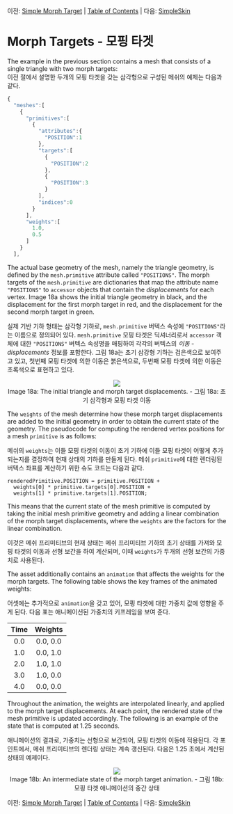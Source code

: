 이전: [Simple Morph Target](gltfTutorial_017_SimpleMorphTarget.md) | [Table of Contents](README.md) | 다음: [SimpleSkin](gltfTutorial_019_SimpleSkin.md)

# Morph Targets - 모핑 타겟

The example in the previous section contains a mesh that consists of a single triangle with two morph targets:   
이전 절에서 설명한 두개의 모핑 타겟을 갖는 삼각형으로 구성된 메쉬의 예제는 다음과 같다. 

```javascript
{
  "meshes":[
    {
      "primitives":[
        {
          "attributes":{
            "POSITION":1
          },
          "targets":[
            {
              "POSITION":2
            },
            {
              "POSITION":3
            }
          ],
          "indices":0
        }
      ],
      "weights":[
        1.0,
        0.5
      ]
    }
  ],
```


The actual base geometry of the mesh, namely the triangle geometry, is defined by the `mesh.primitive` attribute called `"POSITIONS"`. The morph targets of the `mesh.primitive` are dictionaries that map the attribute name `"POSITIONS"` to `accessor` objects that contain the *displacements* for each vertex. Image 18a shows the initial triangle geometry in black, and the displacement for the first morph target in red, and the displacement for the second morph target in green.

실제 기반 기하 형태는 삼각형 기하로, `mesh.primitive` 버텍스 속성에 `"POSITIONS"`라는 이름으로 정의되어 있다. `mesh.primitive` 모핑 타겟은 딕셔너리로서 `accessor` 객체에 대한  `"POSITIONS"` 버텍스 속성명을 매핑하여 각각의 버텍스의 *이동 - displacements* 정보를 포함한다. 그림 18a는 초기 삼강형 기하는 검은색으로 보여주고 있고, 첫번째 모핑 타겟에 의한 이동은 붉은색으로, 두번째 모핑 타겟에 의한 이동은 초록색으로 표현하고 있다. 

<p align="center">
<img src="images/simpleMorphInitial.png" /><br>
<a name="simpleMorphInitial-png"></a>Image 18a: The initial triangle and morph target displacements. - 그림 18a: 초기 삼각형과 모핑 타겟 이동
</p>

The `weights` of the mesh determine how these morph target displacements are added to the initial geometry in order to obtain the current state of the geometry. The pseudocode for computing the rendered vertex positions for a mesh `primitive` is as follows:

메쉬의 `weights`는 이들 모핑 타겟의 이동이 초기 기하에 이들 모핑 타겟이 어떻게 추가되는지를 결정하여 현재 상태의 기하를 만들게 된다. 메쉬 `primitive`에 대한 렌더링된 버텍스 좌표를 계산하기 위한 슈도 코드는 다음과 같다. 

```
renderedPrimitive.POSITION = primitive.POSITION + 
  weights[0] * primitive.targets[0].POSITION +
  weights[1] * primitive.targets[1].POSITION;
```

This means that the current state of the mesh primitive is computed by taking the initial mesh primitive geometry and adding a linear combination of the morph target displacements, where the `weights` are the factors for the linear combination.

이것은 메쉬 프리미티브의 현재 상태는 메쉬 프리미티브 기하의 초기 상태를 가져와 모핑 타겟의 이동과 선형 보간을 하여 계산되며, 이때 `weights`가 두개의 선형 보간의 가중치로 사용된다.

The asset additionally contains an `animation` that affects the weights for the morph targets. The following table shows the key frames of the animated weights:

어셋에는 추가적으로 `animation`을 갖고 있어, 모핑 타겟에 대한 가중치 값에 영향을 주게 된다. 다음 표는 애니메이션된 가중치의 키프레임을 보여 준다. 

| Time | Weights   |
|:----:|:---------:|
|  0.0 | 0.0, 0.0  |
|  1.0 | 0.0, 1.0  |
|  2.0 | 1.0, 1.0  |
|  3.0 | 1.0, 0.0  |
|  4.0 | 0.0, 0.0  |


Throughout the animation, the weights are interpolated linearly, and applied to the morph target displacements. At each point, the rendered state of the mesh primitive is updated accordingly. The following is an example of the state that is computed at 1.25 seconds.

애니메이션의 결과로, 가중치는 선형으로 보간되어, 모핑 타겟의 이동에 적용된다. 각 포인트에서, 메쉬 프리미티브의 렌더링 상태는 계속 갱신된다. 다음은 1.25 초에서 계산된 상태의 예제이다. 

<p align="center">
<img src="images/simpleMorphIntermediate.png" /><br>
<a name="simpleMorphIntermediate-png"></a>Image 18b: An intermediate state of the morph target animation. - 그림 18b: 모핑 타겟 애니메이션의 중간 상태
</p>




이전: [Simple Morph Target](gltfTutorial_017_SimpleMorphTarget.md) | [Table of Contents](README.md) | 다음: [SimpleSkin](gltfTutorial_019_SimpleSkin.md)







